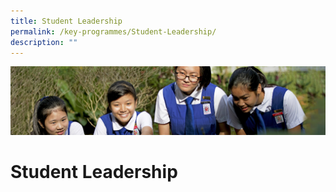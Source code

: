 ```yaml
---
title: Student Leadership
permalink: /key-programmes/Student-Leadership/
description: ""
---
```

![](/images/Learning-@-St-Nicks_v2.jpg)


Student Leadership
==================


